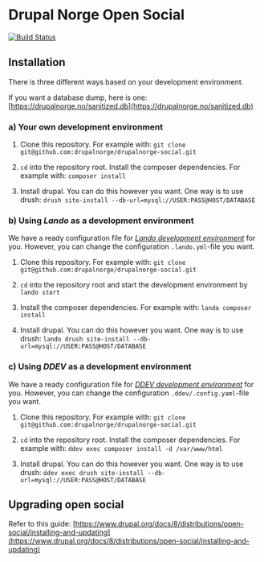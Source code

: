 # Drupal Norge Open Social

[![Build Status](https://travis-ci.org/drupalnorge/drupalnorge-social.svg?branch=master)](https://travis-ci.org/drupalnorge/drupalnorge-social)

## Installation

There is three different ways based on your development environment.

If you want a database dump, here is one: [https://drupalnorge.no/sanitized.db](https://drupalnorge.no/sanitized.db)

### a) Your own development environment

1. Clone this repository. For example with: `git clone git@github.com:drupalnorge/drupalnorge-social.git`

2. `cd` into the repository root. Install the composer dependencies. For example with: `composer install`

3. Install drupal. You can do this however you want. One way is to use drush: `drush site-install --db-url=mysql://USER:PASS@HOST/DATABASE`



### b) Using *Lando* as a development environment

We have a ready configuration file for _[Lando development environment](https://docs.devwithlando.io)_ for you. However, you can change the configuration `.lando.yml`-file you want.

1. Clone this repository. For example with: `git clone git@github.com:drupalnorge/drupalnorge-social.git`

2. `cd` into the repository root and start the development environment by `lando start`

3. Install the composer dependencies. For example with: `lando composer install`

4. Install drupal. You can do this however you want. One way is to use drush: `lando drush site-install --db-url=mysql://USER:PASS@HOST/DATABASE`



### c) Using *DDEV* as a development environment

We have a ready configuration file for _[DDEV development environment](https://ddev.readthedocs.io)_ for you. However, you can change the configuration `.ddev/.config.yaml`-file you want.

1. Clone this repository. For example with: `git clone git@github.com:drupalnorge/drupalnorge-social.git`

2. `cd` into the repository root. Install the composer dependencies. For example with: `ddev exec composer install -d /var/www/html`

3. Install drupal. You can do this however you want. One way is to use drush: `ddev exec drush site-install --db-url=mysql://USER:PASS@HOST/DATABASE`



## Upgrading open social

Refer to this guide: [https://www.drupal.org/docs/8/distributions/open-social/installing-and-updating](https://www.drupal.org/docs/8/distributions/open-social/installing-and-updating)
